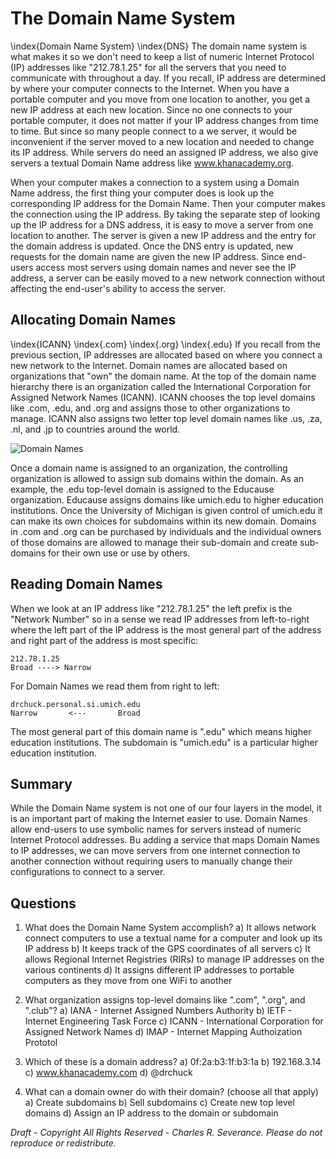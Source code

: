 The Domain Name System
======================

\index{Domain Name System}
\index{DNS}
The domain name system is what makes it so we don't need to keep a list of
numeric Internet Protocol (IP) addresses like "212.78.1.25" for all the
servers that you need to communicate with throughout a day.  If you recall, IP
address are determined by where your computer connects to the Internet.   When
you have a portable computer and you move from one location to another, you get
a new IP address at each new location.  Since no one connects to your portable
computer, it does not matter if your IP address changes from time to time. But
since so many people connect to a we server, it would be inconvenient if
the server moved to a new location and needed to change its IP address.   While
servers do need an assigned IP address, we also give servers a textual Domain
Name address like www.khanacademy.org.

When your computer makes a connection to a system using a Domain Name address,
the first thing your computer does is look up the corresponding IP address for
the Domain Name.   Then your computer makes the connection using the IP
address.   By taking the separate step of looking up the IP address for a DNS
address, it is easy to move a server from one location to another.   The
server is given a new IP address and the entry for the domain address is
updated.   Once the DNS entry is updated, new requests for the domain name are
given the new IP address.  Since end-users access most servers using domain
names and never see the IP address, a server can be easily moved to a new
network connection without affecting the end-user's ability to access the
server.

Allocating Domain Names
-----------------------

\index{ICANN}
\index{.com}
\index{.org}
\index{.edu}
If you recall from the previous section, IP addresses are allocated based on
where you connect a new network to the Internet.   Domain names are allocated
based on organizations that "own" the domain name.  At the top of the domain
name hierarchy there is an organization called the International
Corporation for Assigned Network Names (ICANN).
ICANN chooses the top level domains like .com, .edu,
and .org and assigns those to other organizations to manage.  ICANN also
assigns two letter top level domain names like .us, .za, .nl, and .jp to
countries around the world.

![Domain Names](sketchnote/DNS)

Once a domain name is assigned to an organization, the controlling organization
is allowed to assign sub domains within the domain.  As an example, the .edu
top-level domain is assigned to the Educause organization.
Educause assigns domains like umich.edu to higher education institutions.
Once the University of Michigan is given control of umich.edu it
can make its own choices for subdomains within
its new domain.  Domains in .com and .org can be purchased
by individuals and the
individual owners of those domains are allowed to manage their
sub-domain and create sub-domains for their own use or use by others.

Reading Domain Names
--------------------

When we look at an IP address like "212.78.1.25" the left prefix is the
"Network Number" so in a sense we read IP addresses from left-to-right where
the left part of the IP address is the most general part of the address and
right part of the address is most specific:

    212.78.1.25
    Broad ----> Narrow

For Domain Names we read them from right to left:

    drchuck.personal.si.umich.edu
    Narrow       <---       Broad

The most general part of this domain name is ".edu" which means higher
education institutions.  The subdomain is "umich.edu" is a particular higher
education institution.

Summary
-------

While the Domain Name system is not one of our four layers in the model, it is
an important part of making the Internet easier to use.  Domain Names allow
end-users to use symbolic names for servers instead of numeric Internet
Protocol addresses.  Bu adding a service that maps Domain Names to IP
addresses, we can move servers from one internet connection to another
connection without requiring users to manually change their configurations to
connect to a server.


Questions
---------

1. What does the Domain Name System accomplish?
a) It allows network connect computers to use a textual name for a computer
and look up its IP address
b) It keeps track of the GPS coordinates of all servers
c) It allows Regional Internet Registries (RIRs) to manage IP addresses
on the various continents
d) It assigns different IP addresses to portable computers 
as they move from one WiFi to another

2. What organization assigns top-level domains like ".com", ".org", 
and ".club"?
a) IANA - Internet Assigned Numbers Authority
b) IETF - Internet Engineering Task Force
c) ICANN - International Corporation for Assigned Network Names
d) IMAP - Internet Mapping Authoization Prototol

3. Which of these is a domain address?
a) 0f:2a:b3:1f:b3:1a
b) 192.168.3.14
c) www.khanacademy.com
d) @drchuck

4. What can a domain owner do with their domain? (choose all that apply)
a) Create subdomains
b) Sell subdomains
c) Create new top level domains
d) Assign an IP address to the domain or subdomain




*Draft - Copyright All Rights Reserved - Charles R. Severance.
Please do not reproduce or redistribute.*
